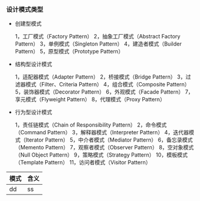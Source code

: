 ### 设计模式类型

- 创建型模式
    
    1，工厂模式（Factory Pattern）
    2，抽象工厂模式（Abstract Factory Pattern）
    3，单例模式（Singleton Pattern）
    4，建造者模式（Builder Pattern）
    5，原型模式（Prototype Pattern）

- 结构型设计模式

    1，适配器模式（Adapter Pattern）
    2，桥接模式（Bridge Pattern）
    3，过滤器模式（Filter、Criteria Pattern）
    4，组合模式（Composite Pattern）
    5，装饰器模式（Decorator Pattern）
    6，外观模式（Facade Pattern）
    7，享元模式（Flyweight Pattern）
    8，代理模式（Proxy Pattern）

- 行为型设计模式

    1，责任链模式（Chain of Responsibility Pattern）
    2，命令模式（Command Pattern）
    3，解释器模式（Interpreter Pattern）
    4，迭代器模式（Iterator Pattern）
    5，中介者模式（Mediator Pattern）
    6，备忘录模式（Memento Pattern）
    7，观察者模式（Observer Pattern）
    8，空对象模式（Null Object Pattern）
    9，策略模式（Strategy Pattern）
    10，模板模式（Template Pattern）
    11，访问者模式（Visitor Pattern）

|模式|含义|
|----|----|
|dd|ss|

